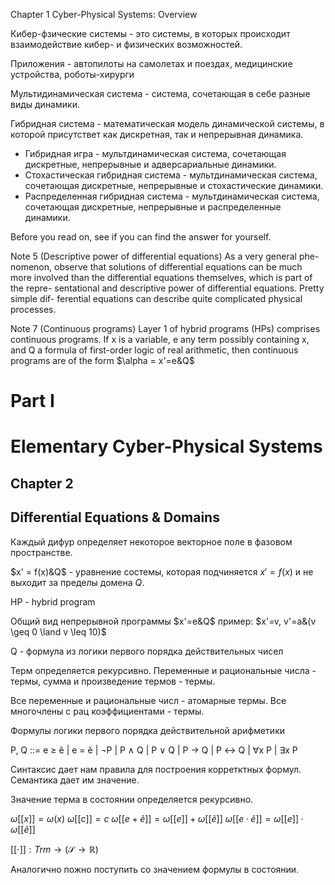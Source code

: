 Chapter 1
Cyber-Physical Systems: Overview

Кибер-фзические системы - это системы, в которых происходит взаимодействие кибер- и физических возможностей.

Приложения - автопилоты на самолетах и поездах, медицинские устройства, роботы-хирурги

Мультидинамическая система - система, сочетающая в себе разные виды динамики.

Гибридная система - математическая модель динамической системы, в которой присутствет как дискретная, так и непрерывная динамика.

- Гибридная игра - мультдинамическая система, сочетающая дискретные, непрерывные и адверсариальные динамики.
- Стохастическая гибридная система - мультдинамическая система, сочетающая дискретные, непрерывные и стохастические динамики.
- Распределенная гибридная система - мультдинамическая система, сочетающая дискретные, непрерывные и распределенные  динамики.

Before you read on, see if you can find the answer for yourself.

Note 5 (Descriptive power of differential equations) As a very general phe-
nomenon, observe that solutions of differential equations can be much more
involved than the differential equations themselves, which is part of the repre-
sentational and descriptive power of differential equations. Pretty simple dif-
ferential equations can describe quite complicated physical processes.

Note 7 (Continuous programs) Layer 1 of hybrid programs (HPs) comprises
continuous programs. If x is a variable, e any term possibly containing x, and
Q a formula of first-order logic of real arithmetic, then continuous programs
are of the form
$\alpha = x'=e&Q$


# Part I
# Elementary Cyber-Physical Systems

## Chapter 2
## Differential Equations & Domains
Каждый дифур определяет некоторое векторное поле в фазовом пространстве.

$x' = f(x)&Q$ - уравнение состемы, которая подчиняется $x' = f(x)$ и не выходит за пределы домена $Q$. 

HP - hybrid program

Общий вид непрерывной программы $x'=e&Q$
пример: $x'=v, v'=a&(v \geq 0 \land v \leq 10)$

Q - формула из логики первого порядка действительных чисел

Терм определяется рекурсивно. Переменные  и рациональные числа - термы, сумма и произведение термов - термы.

Все переменные и рациональные числ - атомарные термы. Все многочлены с рац коэффициентами - термы.

Формулы логики первого порядка действительной арифметики

P, Q ::= e ≥ ẽ | e = ẽ | ¬P | P ∧ Q | P ∨ Q | P → Q | P ↔ Q | ∀x P | ∃x P

Синтаксис дает нам правила для построения корретктных формул. Семантика дает им значение.

Значение терма в состоянии определяется рекурсивно.

$ω[[x]] = ω(x)$
$ω[[c]] = c$
$ω[[e + ẽ]] = ω[[e]] + ω[[ ẽ]]$
$ω[[e · ẽ]] = ω[[e]] · ω[[ ẽ]]$

$[[\cdot]] : Trm \to (\mathcal{S} \to \mathbb{R})$

Аналогично пожно поступить со значением формулы в состоянии.











